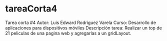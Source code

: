 # tareaCorta4
Tarea corta #4
Autor: Luis Edward Rodríguez Varela
Curso: Desarrollo de aplicaciones para dispositivos móviles
Descripción tarea: Realizar un top de 21 peliculas de una pagina web y agregarlas a un gridLayout.